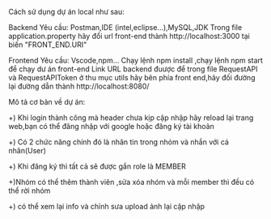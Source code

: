 Cách sử dụng dự án local như sau:

Backend
Yêu cầu: Postman,IDE (intel,eclipse...),MySQL,JDK
Trong file application.property hãy đổi url front-end thành http://localhost:3000 tại biến "FRONT_END.URI"

Frontend
Yêu cầu: Vscode,npm...
Chạy lệnh npm install ,chạy lệnh npm start để chạy dư án front-end
Link URL backend đuược để trong file RequestAPI và RequestAPIToken ở thu mục utils hãy bên phía front end,hãy đối đường lại đường dẫn thành http://localhost:8080/

Mô tả cơ bản về dự án:

+) Khi login thành công mà header chưa kịp cập nhập hãy reload lại trang web,bạn có thể đăng nhập với google hoặc đăng ký tài khoản

+) Có 2 chức năng chính đó là nhăn tin trong nhóm và nhắn với cá nhân(User)

+) Khi đăng ký thì tất cả sẽ được gắn role là MEMBER

+)Nhóm có thể thêm thành viên ,sửa xóa nhóm và mỗi member thì đều có thể rời nhóm

+) có thể xem lại info và chỉnh sưa upload ảnh lại cập nhập


